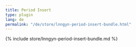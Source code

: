 ```yaml
---
title: Period Insert
type: plugin
lang: de
permalink: "/de/store/lnngyn-period-insert-bundle.html"
---
```


{% include store/lnngyn-period-insert-bundle.md %}
